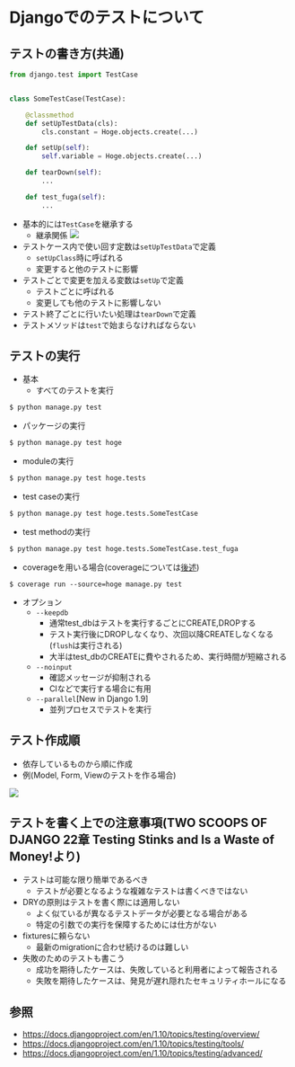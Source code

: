 Djangoでのテストについて
========================

## テストの書き方(共通)
```python
from django.test import TestCase


class SomeTestCase(TestCase):

    @classmethod
    def setUpTestData(cls):
        cls.constant = Hoge.objects.create(...)

    def setUp(self):
        self.variable = Hoge.objects.create(...)

    def tearDown(self):
        ...

    def test_fuga(self):
        ...
```
* 基本的には`TestCase`を継承する
  * 継承関係
![](https://docs.djangoproject.com/en/1.10/_images/django_unittest_classes_hierarchy.svg)
* テストケース内で使い回す定数は`setUpTestData`で定義
  * `setUpClass`時に呼ばれる
  * 変更すると他のテストに影響
* テストごとで変更を加える変数は`setUp`で定義
  * テストごとに呼ばれる
  * 変更しても他のテストに影響しない
* テスト終了ごとに行いたい処理は`tearDown`で定義
* テストメソッドは`test`で始まらなければならない


## テストの実行
* 基本
  * すべてのテストを実行
```bash
$ python manage.py test
```
  * パッケージの実行
```bash
$ python manage.py test hoge
```
  * moduleの実行
```bash
$ python manage.py test hoge.tests
```
  * test caseの実行
```bash
$ python manage.py test hoge.tests.SomeTestCase
```
  * test methodの実行
```bash
$ python manage.py test hoge.tests.SomeTestCase.test_fuga
```
  * coverageを用いる場合(coverageについては[後述](tool/coverage.md))
```
$ coverage run --source=hoge manage.py test
```
* オプション
  * `--keepdb`
    * 通常test_dbはテストを実行するごとにCREATE,DROPする
    * テスト実行後にDROPしなくなり、次回以降CREATEしなくなる(`flush`は実行される)
    * 大半はtest_dbのCREATEに費やされるため、実行時間が短縮される
  * `--noinput`
    * 確認メッセージが抑制される
    * CIなどで実行する場合に有用
  * `--parallel`[New in Django 1.9]
    * 並列プロセスでテストを実行

## テスト作成順
* 依存しているものから順に作成
* 例(Model, Form, Viewのテストを作る場合)

![](http://www.plantuml.com/plantuml/png/oq_AIaqkKV3DJqdDuL9Go8TmtVABSX6yiCpKSYwGa89DZQukc6kbz6JVtAThPoXnWNL2941Ai4fWqs6by6ZY0eYf8EP2Bf0YC7CH0000)


## テストを書く上での注意事項(TWO SCOOPS OF DJANGO 22章 Testing Stinks and Is a Waste of Money!より)
* テストは可能な限り簡単であるべき
  * テストが必要となるような複雑なテストは書くべきではない
* DRYの原則はテストを書く際には適用しない
  * よく似ているが異なるテストデータが必要となる場合がある
  * 特定の引数での実行を保障するためには仕方がない
* fixturesに頼らない
  * 最新のmigrationに合わせ続けるのは難しい
* 失敗のためのテストも書こう
  * 成功を期待したケースは、失敗していると利用者によって報告される
  * 失敗を期待したケースは、発見が遅れ隠れたセキュリティホールになる


## 参照
* https://docs.djangoproject.com/en/1.10/topics/testing/overview/
* https://docs.djangoproject.com/en/1.10/topics/testing/tools/
* https://docs.djangoproject.com/en/1.10/topics/testing/advanced/

